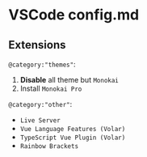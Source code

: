 # VSCode config.md

## Extensions

`@category:"themes"`:

1. **Disable** all theme but `Monokai`
2. Install `Monokai Pro`

`@category:"other"`:

- `Live Server`
- `Vue Language Features (Volar)`
- `TypeScript Vue Plugin (Volar)`
- `Rainbow Brackets`
